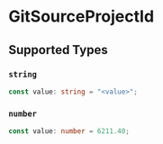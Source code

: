 # GitSourceProjectId


## Supported Types

### `string`

```typescript
const value: string = "<value>";
```

### `number`

```typescript
const value: number = 6211.40;
```

